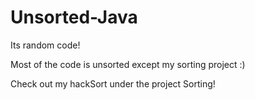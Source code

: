 # Unsorted-Java
Its random code!

Most of the code is unsorted except my sorting project :)

Check out my hackSort under the project Sorting!
